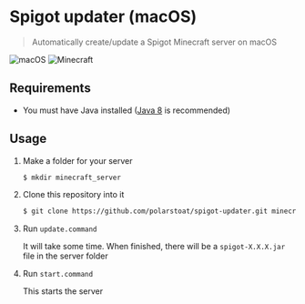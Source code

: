 # Spigot updater (macOS)

> Automatically create/update a Spigot Minecraft server on macOS

![macOS](https://img.shields.io/badge/macOS-10.11.6-brightgreen.svg)
![Minecraft](https://img.shields.io/badge/Minecraft-1.10.2-brightgreen.svg)

## Requirements

* You must have Java installed ([Java 8](https://java.com/download/) is recommended)

## Usage

1. Make a folder for your server

   ```sh
   $ mkdir minecraft_server
   ```

2. Clone this repository into it

   ```sh
   $ git clone https://github.com/polarstoat/spigot-updater.git minecraft_server
   ```

3. Run `update.command`

   It will take some time. When finished, there will be a `spigot-X.X.X.jar` file in the server folder

4. Run `start.command`

   This starts the server
